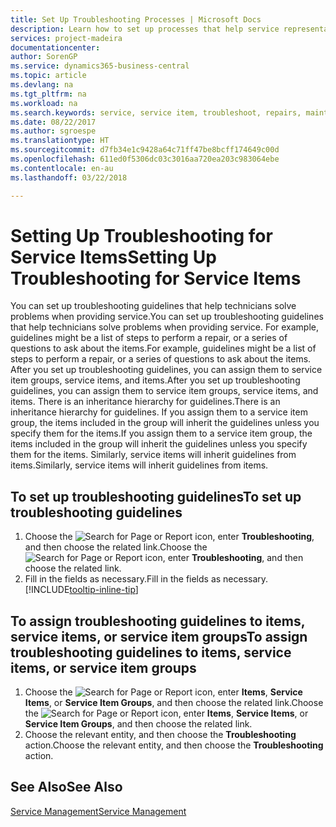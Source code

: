 ```yaml
---
title: Set Up Troubleshooting Processes | Microsoft Docs
description: Learn how to set up processes that help service representatives identify and resolve issues with service items.
services: project-madeira
documentationcenter: 
author: SorenGP
ms.service: dynamics365-business-central
ms.topic: article
ms.devlang: na
ms.tgt_pltfrm: na
ms.workload: na
ms.search.keywords: service, service item, troubleshoot, repairs, maintenance
ms.date: 08/22/2017
ms.author: sgroespe
ms.translationtype: HT
ms.sourcegitcommit: d7fb34e1c9428a64c71ff47be8bcff174649c00d
ms.openlocfilehash: 611ed0f5306dc03c3016aa720ea203c983064ebe
ms.contentlocale: en-au
ms.lasthandoff: 03/22/2018

---
```


# <a name="setting-up-troubleshooting-for-service-items"></a><span data-ttu-id="579ec-103">Setting Up Troubleshooting for Service Items</span><span class="sxs-lookup"><span data-stu-id="579ec-103">Setting Up Troubleshooting for Service Items</span></span>
<span data-ttu-id="579ec-104">You can set up troubleshooting guidelines that help technicians solve problems when providing service.</span><span class="sxs-lookup"><span data-stu-id="579ec-104">You can set up troubleshooting guidelines that help technicians solve problems when providing service.</span></span> <span data-ttu-id="579ec-105">For example, guidelines might be a list of steps to perform a repair, or a series of questions to ask about the items.</span><span class="sxs-lookup"><span data-stu-id="579ec-105">For example, guidelines might be a list of steps to perform a repair, or a series of questions to ask about the items.</span></span> <span data-ttu-id="579ec-106">After you set up troubleshooting guidelines, you can assign them to service item groups, service items, and items.</span><span class="sxs-lookup"><span data-stu-id="579ec-106">After you set up troubleshooting guidelines, you can assign them to service item groups, service items, and items.</span></span> <span data-ttu-id="579ec-107">There is an inheritance hierarchy for guidelines.</span><span class="sxs-lookup"><span data-stu-id="579ec-107">There is an inheritance hierarchy for guidelines.</span></span> <span data-ttu-id="579ec-108">If you assign them to a service item group, the items included in the group will inherit the guidelines unless you specify them for the items.</span><span class="sxs-lookup"><span data-stu-id="579ec-108">If you assign them to a service item group, the items included in the group will inherit the guidelines unless you specify them for the items.</span></span> <span data-ttu-id="579ec-109">Similarly, service items will inherit guidelines from items.</span><span class="sxs-lookup"><span data-stu-id="579ec-109">Similarly, service items will inherit guidelines from items.</span></span>  

## <a name="to-set-up-troubleshooting-guidelines"></a><span data-ttu-id="579ec-110">To set up troubleshooting guidelines</span><span class="sxs-lookup"><span data-stu-id="579ec-110">To set up troubleshooting guidelines</span></span>
1. <span data-ttu-id="579ec-111">Choose the ![Search for Page or Report](media/ui-search/search_small.png "Search for Page or Report icon") icon, enter **Troubleshooting**, and then choose the related link.</span><span class="sxs-lookup"><span data-stu-id="579ec-111">Choose the ![Search for Page or Report](media/ui-search/search_small.png "Search for Page or Report icon") icon, enter **Troubleshooting**, and then choose the related link.</span></span>  
2. <span data-ttu-id="579ec-112">Fill in the fields as necessary.</span><span class="sxs-lookup"><span data-stu-id="579ec-112">Fill in the fields as necessary.</span></span> [!INCLUDE[tooltip-inline-tip](includes/tooltip-inline-tip_md.md)]  

## <a name="to-assign-troubleshooting-guidelines-to-items-service-items-or-service-item-groups"></a><span data-ttu-id="579ec-113">To assign troubleshooting guidelines to items, service items, or service item groups</span><span class="sxs-lookup"><span data-stu-id="579ec-113">To assign troubleshooting guidelines to items, service items, or service item groups</span></span>
1. <span data-ttu-id="579ec-114">Choose the ![Search for Page or Report](media/ui-search/search_small.png "Search for Page or Report icon") icon, enter **Items**, **Service Items**, or **Service Item Groups**, and then choose the related link.</span><span class="sxs-lookup"><span data-stu-id="579ec-114">Choose the ![Search for Page or Report](media/ui-search/search_small.png "Search for Page or Report icon") icon, enter **Items**, **Service Items**, or **Service Item Groups**, and then choose the related link.</span></span>  
2. <span data-ttu-id="579ec-115">Choose the relevant entity, and then choose the **Troubleshooting** action.</span><span class="sxs-lookup"><span data-stu-id="579ec-115">Choose the relevant entity, and then choose the **Troubleshooting** action.</span></span>  

## <a name="see-also"></a><span data-ttu-id="579ec-116">See Also</span><span class="sxs-lookup"><span data-stu-id="579ec-116">See Also</span></span>
[<span data-ttu-id="579ec-117">Service Management</span><span class="sxs-lookup"><span data-stu-id="579ec-117">Service Management</span></span>](service-service.md)
